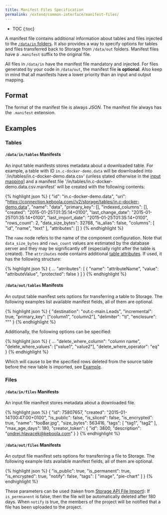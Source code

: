 ```yaml
---
title: Manifest Files Specification
permalink: /extend/common-interface/manifest-files/
---
```


* TOC
{:toc}

A manifest file contains additional information about tables and files injected to the
[`/data/in` folders](/extend/common-interface/).
It also provides a way to specify options for tables and files transferred back to Storage from `/data/out`
folders. Manifest files have a `.manifest` suffix to the original file.

All files in `/data/in` have the manifest file mandatory and injected. For files generated by your code
in `/data/out`, the manifest file **is optional**. Also keep in mind that all manifests have a lower priority
than an input and output mapping.

## Format

The format of the manifest file is always *JSON*. The manifest
file always has the `.manifest` extension.

## Examples

### Tables

#### `/data/in/tables` Manifests
An input table manifests stores metadata about a downloaded table. For example, a table
with ID `in.c-docker-demo.data` will be downloaded into
`/in/tables/in.c-docker-demo.data.csv' (unless stated otherwise in the
[input mapping](/extend/common-interface/config-file/)] and a manifest file
'/in/tables/in.c-docker-demo.data.csv.manifest' will be created with the following
contents:

{% highlight json %}
{
    "id": "in.c-docker-demo.data",
    "uri": "https://connection.keboola.com//v2/storage/tables/in.c-docker-demo.data",
    "name": "data",
    "primary_key": [],
    "indexed_columns": [],
    "created": "2015-01-25T01:35:14+0100",
    "last_change_date": "2015-01-25T01:35:14+0100",
    "last_import_date": "2015-01-25T01:35:14+0100",
    "rows_count": 2,
    "data_size_bytes": 32768,
    "is_alias": false,
    "columns": [
        "id",
        "name",
        "text"
    ],
    "attributes": []
}
{% endhighlight %}

The `name` node refers to the name of the component configuration.
Note that `data_size_bytes` and `rows_count` values are estimated by the database server and they may be
significantly off (especially right after the table is created). The `attributes` node contains
additional [table attributes](https://help.keboola.com/storage/). If used, it has the following structure:

{% highlight json %}
{
    ...
    "atrributes": [
        {
            "name": "attributeName",
            "value": "attributeValue",
            "protected": false
        }
    ]
}
{% endhighlight %}

#### `/data/out/tables` Manifests

An output table manifest sets options for transferring a table to Storage. The following examples list available
manifest fields, all of them are optional.

{% highlight json %}
{
    "destination": "out.c-main.Leads",
    "incremental": true,
    "primary_key": ["column1", "column2"],
    "delimiter": "\t",
    "enclosure": "\""
}
{% endhighlight %}

Additionally, the following options can be specified:

{% highlight json %}
{
    ...
    "delete_where_column": "column name",
    "delete_where_values": ["value1", "value2"],
    "delete_where_operator": "eq"
}
{% endhighlight %}

Which will cause to be the specified rows deleted from the source table before the new
table is imported, see [Example](/extend/common-interface/config-file/#output-mapping---delete-rows).

### Files

#### `/data/in/files` Manifests

An input file manifest stores metadata about a downloaded file.

{% highlight json %}
{
    "id": 75807657,
    "created": "2015-01-14T00:47:00+0100",
    "is_public": false,
    "is_sliced": false,
    "is_encrypted": true,
    "name": "fooBar.jpg",
    "size_bytes": 563416,
    "tags": [
        "tag1",
        "tag2"
    ],
    "max_age_days": 180,
    "creator_token": {
        "id": 3800,
        "description": "ondrej.hlavacek@keboola.com"
    }
}
{% endhighlight %}

#### `/data/out/files` Manifests

An output file manifest sets options for transferring a file to Storage. The following example lists available
manifest fields, all of them are optional.

{% highlight json %}
{
    "is_public": true,
    "is_permanent": true,
    "is_encrypted": true,
    "notify": false,
    "tags": [
        "image",
        "pie-chart"
    ]
}
{% endhighlight %}

These parameters can be used (taken from [Storage API File Import](http://docs.keboola.apiary.io/#files)):
If `is_permnanent` is false, then the file will be automatically deleted after 180 days. When `notify` is
true, the members of the project will be notified that a file has been uploaded to the project.

